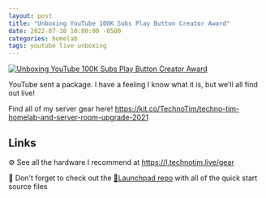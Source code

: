 ```yaml
---
layout: post
title: "Unboxing YouTube 100K Subs Play Button Creator Award"
date: 2022-07-30 10:00:00 -0500
categories: homelab
tags: youtube live unboxing
---
```


[![Unboxing YouTube 100K Subs Play Button Creator Award](https://img.youtube.com/vi/G_X7VFbgFGU/0.jpg)](https://www.youtube.com/watch?v=G_X7VFbgFGU "Unboxing YouTube 100K Subs Play Button Creator Award")

YouTube sent a package.  I have a feeling I know what it is, but we'll all find out live!

Find all of my server gear here!
<https://kit.co/TechnoTim/techno-tim-homelab-and-server-room-upgrade-2021>

## Links

⚙️ See all the hardware I recommend at <https://l.technotim.live/gear>

🚀 Don't forget to check out the [🚀Launchpad repo](https://l.technotim.live/quick-start) with all of the quick start source files
